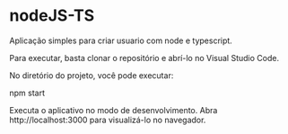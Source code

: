 # nodeJS-TS
Aplicação simples para criar usuario com node e typescript.

Para executar, basta clonar o repositório e abrí-lo no Visual Studio Code.

No diretório do projeto, você pode executar:

npm start

Executa o aplicativo no modo de desenvolvimento.
Abra http://localhost:3000 para visualizá-lo no navegador.
